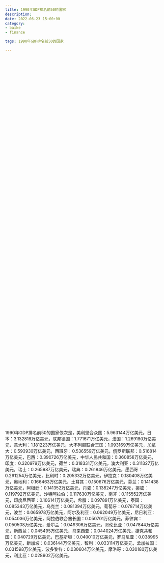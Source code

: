 ```yaml
---
title: 1990年GDP排名前50的国家
description:
date: 2022-06-23 15:00:00
category:
- baike
- finance

tags: 1990年GDP排名前50的国家

---
```


<!-- 引入刚刚下载的 ECharts 文件 -->
<script src="/assets/js/charts/echarts.min.js"></script>

<!-- 为 ECharts 准备一个定义了宽高的 DOM -->
<div id="myChart" style="width: 100%;height:1200px;"></div>

<div>
<p class="paragraph">1990年GDP排名前50的国家依次是，美利坚合众国：5.963144万亿美元，日本：3.132818万亿美元，联邦德国：1.771671万亿美元，法国：1.269180万亿美元，意大利：1.181223万亿美元，大不列颠联合王国：1.093169万亿美元，加拿大：0.593930万亿美元，西班牙：0.536559万亿美元，俄罗斯联邦：0.516814万亿美元，巴西：0.390726万亿美元，中华人民共和国：0.360858万亿美元，印度：0.320979万亿美元，荷兰：0.318331万亿美元，澳大利亚：0.311327万亿美元，瑞士：0.265987万亿美元，瑞典：0.261846万亿美元，墨西哥：0.261254万亿美元，比利时：0.205332万亿美元，伊拉克：0.180408万亿美元，奥地利：0.166463万亿美元，土耳其：0.150676万亿美元，芬兰：0.141438万亿美元，阿根廷：0.141352万亿美元，丹麦：0.138247万亿美元，挪威：0.119792万亿美元，沙特阿拉伯：0.117630万亿美元，南非：0.115552万亿美元，印度尼西亚：0.106141万亿美元，希腊：0.097891万亿美元，泰国：0.085343万亿美元，乌克兰：0.081394万亿美元，葡萄牙：0.078714万亿美元，波兰：0.065978万亿美元，阿尔及利亚：0.062049万亿美元，尼日利亚：0.054036万亿美元，阿拉伯联合酋长国：0.050701万亿美元，菲律宾：0.050508万亿美元，爱尔兰：0.049306万亿美元，哥伦比亚：0.047844万亿美元，新西兰：0.045495万亿美元，马来西亚：0.044024万亿美元，捷克共和国：0.040729万亿美元，巴基斯坦：0.040010万亿美元，罗马尼亚：0.038995万亿美元，新加坡：0.036144万亿美元，智利：0.033114万亿美元，孟加拉国：0.031598万亿美元，波多黎各：0.030604万亿美元，摩洛哥：0.030180万亿美元，利比亚：0.028902万亿美元。</p>
</div>

<script>
    var chartDom = document.getElementById('myChart');
    var myChart = echarts.init(chartDom);
    var option;

    option = {
        title: {
            text: ''
        },
        tooltip: {
            trigger: 'axis',
            axisPointer: {
                type: 'shadow'
            }
        },
        legend: {},
        grid: {
            left: '0%',
            right: '0%',
            bottom: '3%',
            containLabel: true
        },
        xAxis: {
            type: 'value',
            boundaryGap: [0, 0.01]
        },
        yAxis: {
            type: 'category',
            data: ["利比亚", "摩洛哥", "波多黎各", "孟加拉国", "智利", "新加坡", "罗马尼亚", "巴基斯坦", "捷克共和国", "马来西亚", "新西兰", "哥伦比亚", "爱尔兰", "菲律宾", "阿拉伯联合酋长国", "尼日利亚", "阿尔及利亚", "波兰", "葡萄牙", "乌克兰", "泰国", "希腊", "印度尼西亚", "南非", "沙特阿拉伯", "挪威", "丹麦", "阿根廷", "芬兰", "土耳其", "奥地利", "伊拉克", "比利时", "墨西哥", "瑞典", "瑞士", "澳大利亚", "荷兰", "印度", "中华人民共和国", "巴西", "俄罗斯联邦", "西班牙", "加拿大", "大不列颠联合王国", "意大利", "法国", "联邦德国", "日本", "美利坚合众国"]
        },
        series: [
            {
                itemStyle: {
                    color: "#00868B"
                },
                name: '（单位：万亿美元）',
                type: 'bar',
                data: [0.028902, 0.030180, 0.030604, 0.031598, 0.033114, 0.036144, 0.038995, 0.040010, 0.040729, 0.044024, 0.045495, 0.047844, 0.049306, 0.050508, 0.050701, 0.054036, 0.062049, 0.065978, 0.078714, 0.081394, 0.085343, 0.097891, 0.106141, 0.115552, 0.117630, 0.119792, 0.138247, 0.141352, 0.141438, 0.150676, 0.166463, 0.180408, 0.205332, 0.261254, 0.261846, 0.265987, 0.311327, 0.318331, 0.320979, 0.360858, 0.390726, 0.516814, 0.536559, 0.593930, 1.093169, 1.181223, 1.269180, 1.771671, 3.132818, 5.963144]
            }
        ]
    };

    option && myChart.setOption(option);

</script>
